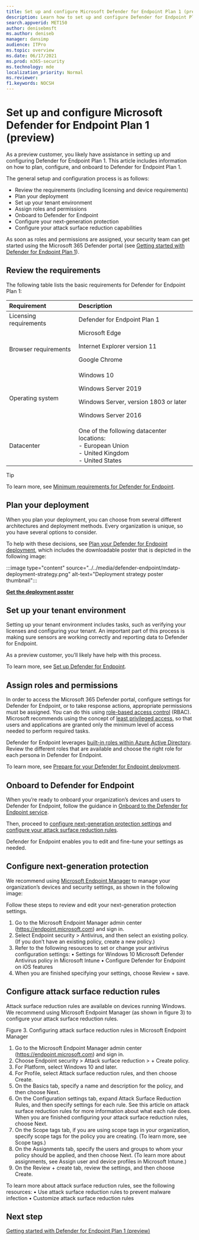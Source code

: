 ```yaml
---
title: Set up and configure Microsoft Defender for Endpoint Plan 1 (preview)
description: Learn how to set up and configure Defender for Endpoint Plan 1. Review the requirements, plan your rollout, and set up your environment. 
search.appverid: MET150 
author: denisebmsft
ms.author: deniseb
manager: dansimp 
audience: ITPro
ms.topic: overview
ms.date: 06/17/2021
ms.prod: m365-security
ms.technology: mde
localization_priority: Normal
ms.reviewer: 
f1.keywords: NOCSH
---
```


# Set up and configure Microsoft Defender for Endpoint Plan 1 (preview)

As a preview customer, you likely have assistance in setting up and configuring Defender for Endpoint Plan 1. This article includes information on how to plan, configure, and onboard to Defender for Endpoint Plan 1. 

The general setup and configuration process is as follows:

- Review the requirements (including licensing and device requirements)
- Plan your deployment
- Set up your tenant environment
- Assign roles and permissions
- Onboard to Defender for Endpoint
- Configure your next-generation protection
- Configure your attack surface reduction capabilities
 
As soon as roles and permissions are assigned, your security team can get started using the Microsoft 365 Defender portal (see [Getting started with Defender for Endpoint Plan 1](mde-plan1-getting-started.md)).
 
## Review the requirements

The following table lists the basic requirements for Defender for Endpoint Plan 1:

| Requirement | Description |
|:---|:---|
| Licensing requirements | Defender for Endpoint Plan 1 |
| Browser requirements | Microsoft Edge <p> Internet Explorer version 11 <p> Google Chrome |
| Operating system | Windows 10 <p> Windows Server 2019 <p> Windows Server, version 1803 or later <p> Windows Server 2016 |
| Datacenter | One of the following datacenter locations: <br/>- European Union <br/>- United Kingdom <br/>- United States |

> [!TIP]
> To learn more, see [Minimum requirements for Defender for Endpoint](minimum-requirements.md).

## Plan your deployment

When you plan your deployment, you can choose from several different architectures and deployment methods. Every organization is unique, so you have several options to consider. 

To help with these decisions, see [Plan your Defender for Endpoint deployment](deployment-strategy.md), which includes the downloadable poster that is depicted in the following image: 

:::image type="content" source="../../media/defender-endpoint/mdatp-deployment-strategy.png" alt-text="Deployment strategy poster thumbnail":::

**[Get the deployment poster](https://github.com/MicrosoftDocs/microsoft-365-docs/raw/public/microsoft-365/security/defender-endpoint/downloads/mdatp-deployment-strategy.pdf)**

## Set up your tenant environment

Setting up your tenant environment includes tasks, such as verifying your licenses and configuring your tenant. An important part of this process is making sure sensors are working correctly and reporting data to Defender for Endpoint. 

As a preview customer, you’ll likely have help with this process.

To learn more, see [Set up Defender for Endpoint](production-deployment.md).

## Assign roles and permissions

In order to access the Microsoft 365 Defender portal, configure settings for Defender for Endpoint, or to take response actions, appropriate permissions must be assigned. You can do this using [role-based access control](rbac.md) (RBAC). Microsoft recommends using the concept of [least privileged access](/azure/active-directory/develop/secure-least-privileged-access), so that users and applications are granted only the minimum level of access needed to perform required tasks. 

Defender for Endpoint leverages [built-in roles within Azure Active Directory](/azure/active-directory/roles/permissions-reference). Review the different roles that are available and choose the right role for each persona in Defender for Endpoint. 

To learn more, see [Prepare for your Defender for Endpoint deployment](prepare-deployment.md).

## Onboard to Defender for Endpoint

When you’re ready to onboard your organization’s devices and users to Defender for Endpoint, follow the guidance in [Onboard to the Defender for Endpoint service](onboarding.md).

Then, proceed to [configure next-generation protection settings](#configure-next-generation-protection) and [configure your attack surface reduction rules](#configure-attack-surface-reduction-rules). 

Defender for Endpoint enables you to edit and fine-tune your settings as needed.

## Configure next-generation protection

We recommend using [Microsoft Endpoint Manager](/mem) to manage your organization’s devices and security settings, as shown in the following image:
 


Follow these steps to review and edit your next-generation protection settings.
1.	Go to the Microsoft Endpoint Manager admin center (https://endpoint.microsoft.com) and sign in.
2.	Select Endpoint security > Antivirus, and then select an existing policy. (If you don’t have an existing policy, create a new policy.)
3.	Refer to the following resources to set or change your antivirus configuration settings:
•	Settings for Windows 10 Microsoft Defender Antivirus policy in Microsoft Intune
•	Configure Defender for Endpoint on iOS features
4.	When you are finished specifying your settings, choose Review + save.

## Configure attack surface reduction rules

Attack surface reduction rules are available on devices running Windows. We recommend using Microsoft Endpoint Manager (as shown in figure 3) to configure your attack surface reduction rules.
 
Figure 3. Configuring attack surface reduction rules in Microsoft Endpoint Manager

1.	Go to the Microsoft Endpoint Manager admin center (https://endpoint.microsoft.com) and sign in.
2.	Choose Endpoint security > Attack surface reduction > + Create policy.
3.	For Platform, select Windows 10 and later.
4.	For Profile, select Attack surface reduction rules, and then choose Create.
5.	On the Basics tab, specify a name and description for the policy, and then choose Next.
6.	On the Configuration settings tab, expand Attack Surface Reduction Rules, and then specify settings for each rule. 
See this article on attack surface reduction rules for more information about what each rule does.
When you are finished configuring your attack surface reduction rules, choose Next.
7.	On the Scope tags tab, if you are using scope tags in your organization, specify scope tags for the policy you are creating. (To learn more, see Scope tags.)
8.	On the Assignments tab, specify the users and groups to whom your policy should be applied, and then choose Next. (To learn more about assignments, see Assign user and device profiles in Microsoft Intune.)
9.	On the Review + create tab, review the settings, and then choose Create.

To learn more about attack surface reduction rules, see the following resources:
•	Use attack surface reduction rules to prevent malware infection
•	Customize attack surface reduction rules

## Next step

[Getting started with Defender for Endpoint Plan 1 (preview)](mde-plan1-getting-started.md)